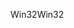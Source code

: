 <span data-ttu-id="79f45-101">Win32</span><span class="sxs-lookup"><span data-stu-id="79f45-101">Win32</span></span>
